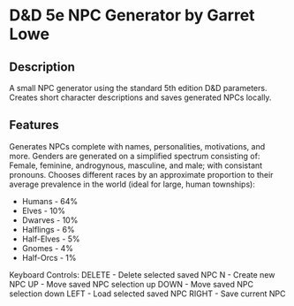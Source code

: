 # D&D 5e NPC Generator by Garret Lowe
## Description
A small NPC generator using the standard 5th edition D&amp;D parameters. Creates short character descriptions and saves generated NPCs locally.

## Features
Generates NPCs complete with names, personalities, motivations, and more. 
Genders are generated on a simplified spectrum consisting of: Female, feminine, androgynous, masculine, and male; with consistant pronouns.
Chooses different races by an approximate proportion to their average prevalence in the world (ideal for large, human townships):
* Humans     - 64%
* Elves      - 10%
* Dwarves    - 10%
* Halflings  - 6%
* Half-Elves - 5%
* Gnomes     - 4%
* Half-Orcs  - 1%

Keyboard Controls:
DELETE - Delete selected saved NPC
N - Create new NPC
UP - Move saved NPC selection up
DOWN - Move saved NPC selection down
LEFT - Load selected saved NPC
RIGHT - Save current NPC
